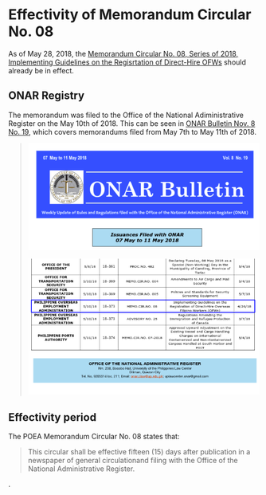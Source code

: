 # Effectivity of Memorandum Circular No. 08

As of May 28, 2018, the [Memorandum Circular No. 08, Series of 2018, Implementing Guidelines on the Regisrtation of Direct-Hire OFWs](http://www.poea.gov.ph/memorandumcirculars/2018/MC-08-2018.pdf) should already be in effect.

## ONAR Registry

The memorandum was filed to the Office of the National Adiministrative Register on the May 10th of 2018. This can be seen in [ONAR Bulletin Nov. 8 No. 19](http://law.upd.edu.ph/wp-content/uploads/2016/03/BULLETIN-8-19-2018.pdf), which covers memorandums filed from May 7th to May 11th of 2018.

> ![image](../images/onar_bulletin_1.png)
>
> ![image](../images/onar_bulletin_2.png)

## Effectivity period

The POEA Memorandum Circular No. 08 states that:

> This circular shall be effective fifteen (15) days after publication in a newspaper of general circulationand filing with the Office of the National Administrative Register.

.
